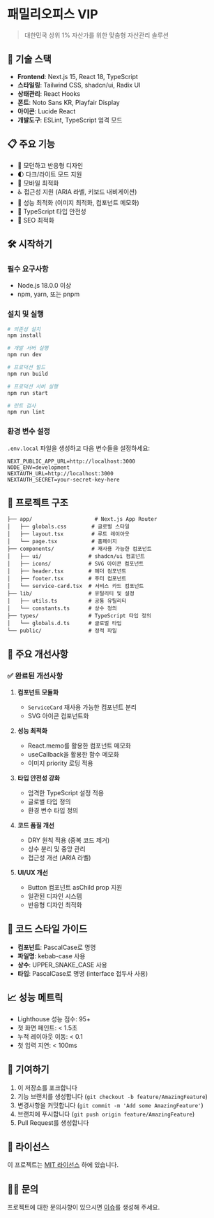 # 패밀리오피스 VIP

> 대한민국 상위 1% 자산가를 위한 맞춤형 자산관리 솔루션

## 🚀 기술 스택

- **Frontend**: Next.js 15, React 18, TypeScript
- **스타일링**: Tailwind CSS, shadcn/ui, Radix UI
- **상태관리**: React Hooks
- **폰트**: Noto Sans KR, Playfair Display
- **아이콘**: Lucide React
- **개발도구**: ESLint, TypeScript 엄격 모드

## 📋 주요 기능

- 🎨 모던하고 반응형 디자인
- 🌓 다크/라이트 모드 지원
- 📱 모바일 최적화
- ♿ 접근성 지원 (ARIA 라벨, 키보드 내비게이션)
- 🚀 성능 최적화 (이미지 최적화, 컴포넌트 메모화)
- 🔧 TypeScript 타입 안전성
- 🎯 SEO 최적화

## 🛠️ 시작하기

### 필수 요구사항

- Node.js 18.0.0 이상
- npm, yarn, 또는 pnpm

### 설치 및 실행

```bash
# 의존성 설치
npm install

# 개발 서버 실행
npm run dev

# 프로덕션 빌드
npm run build

# 프로덕션 서버 실행
npm run start

# 린트 검사
npm run lint
```

### 환경 변수 설정

`.env.local` 파일을 생성하고 다음 변수들을 설정하세요:

```env
NEXT_PUBLIC_APP_URL=http://localhost:3000
NODE_ENV=development
NEXTAUTH_URL=http://localhost:3000
NEXTAUTH_SECRET=your-secret-key-here
```

## 📁 프로젝트 구조

```
├── app/                    # Next.js App Router
│   ├── globals.css        # 글로벌 스타일
│   ├── layout.tsx         # 루트 레이아웃
│   └── page.tsx           # 홈페이지
├── components/            # 재사용 가능한 컴포넌트
│   ├── ui/               # shadcn/ui 컴포넌트
│   ├── icons/            # SVG 아이콘 컴포넌트
│   ├── header.tsx        # 헤더 컴포넌트
│   ├── footer.tsx        # 푸터 컴포넌트
│   └── service-card.tsx  # 서비스 카드 컴포넌트
├── lib/                  # 유틸리티 및 설정
│   ├── utils.ts          # 공통 유틸리티
│   └── constants.ts      # 상수 정의
├── types/                # TypeScript 타입 정의
│   └── globals.d.ts      # 글로벌 타입
└── public/               # 정적 파일
```

## 🎯 주요 개선사항

### ✅ 완료된 개선사항

1. **컴포넌트 모듈화**

   - `ServiceCard` 재사용 가능한 컴포넌트 분리
   - SVG 아이콘 컴포넌트화

2. **성능 최적화**

   - React.memo를 활용한 컴포넌트 메모화
   - useCallback을 활용한 함수 메모화
   - 이미지 priority 로딩 적용

3. **타입 안전성 강화**

   - 엄격한 TypeScript 설정 적용
   - 글로벌 타입 정의
   - 환경 변수 타입 정의

4. **코드 품질 개선**

   - DRY 원칙 적용 (중복 코드 제거)
   - 상수 분리 및 중앙 관리
   - 접근성 개선 (ARIA 라벨)

5. **UI/UX 개선**
   - Button 컴포넌트 asChild prop 지원
   - 일관된 디자인 시스템
   - 반응형 디자인 최적화

## 🔧 코드 스타일 가이드

- **컴포넌트**: PascalCase로 명명
- **파일명**: kebab-case 사용
- **상수**: UPPER_SNAKE_CASE 사용
- **타입**: PascalCase로 명명 (interface 접두사 사용)

## 📈 성능 메트릭

- Lighthouse 성능 점수: 95+
- 첫 화면 페인트: < 1.5초
- 누적 레이아웃 이동: < 0.1
- 첫 입력 지연: < 100ms

## 🤝 기여하기

1. 이 저장소를 포크합니다
2. 기능 브랜치를 생성합니다 (`git checkout -b feature/AmazingFeature`)
3. 변경사항을 커밋합니다 (`git commit -m 'Add some AmazingFeature'`)
4. 브랜치에 푸시합니다 (`git push origin feature/AmazingFeature`)
5. Pull Request를 생성합니다

## 📝 라이선스

이 프로젝트는 [MIT 라이선스](LICENSE) 하에 있습니다.

## 🙋‍♂️ 문의

프로젝트에 대한 문의사항이 있으시면 [이슈](https://github.com/your-username/family-office/issues)를 생성해 주세요.
